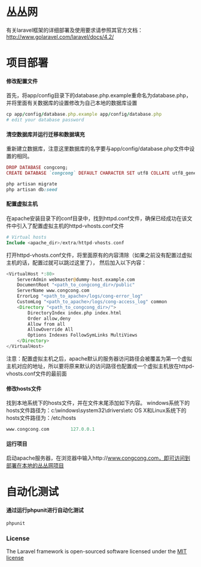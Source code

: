 丛丛网
=========================
有关laravel框架的详细部署及使用要求请参照其官方文档：
http://www.golaravel.com/laravel/docs/4.2/

项目部署
=======
#### 修改配置文件
首先，将app/config目录下的database.php.example重命名为database.php，并将里面有关数据库的设置修改为自己本地的数据库设置
```ruby
cp app/config/database.php.example app/config/database.php
# edit your database password
```

#### 清空数据库并运行迁移和数据填充
重新建立数据库，注意这里数据库的名字要与app/config/database.php文件中设置的相同。
``` ruby
DROP DATABASE congcong;
CREATE DATABASE `congcong` DEFAULT CHARACTER SET utf8 COLLATE utf8_general_ci;

php artisan migrate
php artisan db:seed
```

#### 配置虚拟主机
在apache安装目录下的conf目录中，找到httpd.conf文件，确保已经成功在该文件中引入了配置虚拟主机的httpd-vhosts.conf文件
``` php
# Virtual hosts
Include <apache_dir>/extra/httpd-vhosts.conf
```
打开httpd-vhosts.conf文件，将里面原有的内容清除（如果之前没有配置过虚拟主机的话，配置过就可以跳过这里了），
然后加入以下内容：
``` php
<VirtualHost *:80>
	ServerAdmin webmaster@dummy-host.example.com
	DocumentRoot "<path_to_congcong_dir>/public"
	ServerName www.congcong.com
	ErrorLog "<path_to_apache>/logs/cong-error_log"
	CustomLog "<path_to_apache>/logs/cong-access_log" common
	<Directory "<path_to_congcong_dir>/">
		DirectoryIndex index.php index.html
		Order allow,deny
		Allow from all
		AllowOverride All
		Options Indexes FollowSymLinks MultiViews
	</Directory>
</VirtualHost>
```
注意：配置虚拟主机之后，apache默认的服务器访问路径会被覆盖为第一个虚拟主机对应的地址，所以要将原来默认的访问路径也配置成一个虚拟主机放在httpd-vhosts.conf文件的最前面 

#### 修改hosts文件
找到本地系统下的hosts文件，并在文件末尾添加如下内容。
windows系统下的hosts文件路径为：c:\windows\system32\drivers\etc
OS X和Linux系统下的hosts文件路径为：/etc/hosts

``` php
www.congcong.com 		127.0.0.1
```

#### 运行项目
启动apache服务器，在浏览器中输入http://www.congcong.com，即可访问到部署在本地的丛丛网项目

自动化测试
=======
#### 通过运行phpunit进行自动化测试

`phpunit`

### License

The Laravel framework is open-sourced software licensed under the [MIT license](http://opensource.org/licenses/MIT)
